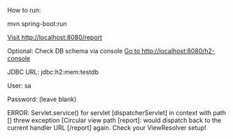 How to run:

mvn spring-boot:run

[Visit http://localhost:8080/report](http://localhost:8080/report)

Optional: Check DB schema via console
[Go to http://localhost:8080/h2-console](http://localhost:8080/h2-console)

JDBC URL: jdbc:h2:mem:testdb

User: sa

Password: (leave blank)

ERROR: Servlet.service() for servlet [dispatcherServlet] in context with path [] threw exception [Circular view path [report]: would dispatch back to the current handler URL [/report] again. Check your ViewResolver setup!
